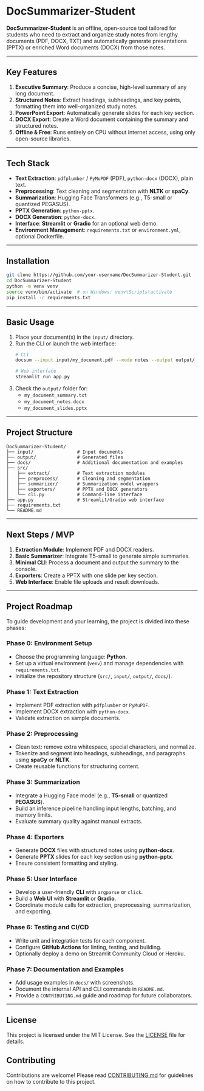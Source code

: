# DocSummarizer-Student

**DocSummarizer-Student** is an offline, open-source tool tailored for students who need to extract and organize study notes from lengthy documents (PDF, DOCX, TXT) and automatically generate presentations (PPTX) or enriched Word documents (DOCX) from those notes.

---

## Key Features

1. **Executive Summary**: Produce a concise, high-level summary of any long document.
2. **Structured Notes**: Extract headings, subheadings, and key points, formatting them into well-organized study notes.
3. **PowerPoint Export**: Automatically generate slides for each key section.
4. **DOCX Export**: Create a Word document containing the summary and structured notes.
5. **Offline & Free**: Runs entirely on CPU without internet access, using only open-source libraries.

---

## Tech Stack

- **Text Extraction**: `pdfplumber` / `PyMuPDF` (PDF), `python-docx` (DOCX), plain text.
- **Preprocessing**: Text cleaning and segmentation with **NLTK** or **spaCy**.
- **Summarization**: Hugging Face Transformers (e.g., T5-small or quantized PEGASUS).
- **PPTX Generation**: `python-pptx`.
- **DOCX Generation**: `python-docx`.
- **Interface**: **Streamlit** or **Gradio** for an optional web demo.
- **Environment Management**: `requirements.txt` or `environment.yml`, optional Dockerfile.

---

## Installation

```bash
git clone https://github.com/your-username/DocSummarizer-Student.git
cd DocSummarizer-Student
python -m venv venv
source venv/bin/activate  # on Windows: venv\Scripts\activate
pip install -r requirements.txt
```

---

## Basic Usage

1. Place your document(s) in the `input/` directory.
2. Run the CLI or launch the web interface:
   ```bash
   # CLI
   docsum --input input/my_document.pdf --mode notes --output output/

   # Web interface
   streamlit run app.py
   ```
3. Check the `output/` folder for:
   - `my_document_summary.txt`
   - `my_document_notes.docx`
   - `my_document_slides.pptx`

---

## Project Structure

```
DocSummarizer-Student/
├── input/                # Input documents
├── output/               # Generated files
├── docs/                 # Additional documentation and examples
├── src/
│   ├── extract/          # Text extraction modules
│   ├── preprocess/       # Cleaning and segmentation
│   ├── summarizer/       # Summarization model wrappers
│   ├── exporters/        # PPTX and DOCX generators
│   └── cli.py            # Command-line interface
├── app.py                # Streamlit/Gradio web interface
├── requirements.txt
└── README.md
```

---

## Next Steps / MVP

1. **Extraction Module**: Implement PDF and DOCX readers.
2. **Basic Summarizer**: Integrate T5-small to generate simple summaries.
3. **Minimal CLI**: Process a document and output the summary to the console.
4. **Exporters**: Create a PPTX with one slide per key section.
5. **Web Interface**: Enable file uploads and result downloads.

---

## Project Roadmap

To guide development and your learning, the project is divided into these phases:

### Phase 0: Environment Setup
- Choose the programming language: **Python**.
- Set up a virtual environment (`venv`) and manage dependencies with `requirements.txt`.
- Initialize the repository structure (`src/`, `input/`, `output/`, `docs/`).

### Phase 1: Text Extraction
- Implement PDF extraction with `pdfplumber` or `PyMuPDF`.
- Implement DOCX extraction with `python-docx`.
- Validate extraction on sample documents.

### Phase 2: Preprocessing
- Clean text: remove extra whitespace, special characters, and normalize.
- Tokenize and segment into headings, subheadings, and paragraphs using **spaCy** or **NLTK**.
- Create reusable functions for structuring content.

### Phase 3: Summarization
- Integrate a Hugging Face model (e.g., **T5-small** or quantized **PEGASUS**).
- Build an inference pipeline handling input lengths, batching, and memory limits.
- Evaluate summary quality against manual extracts.

### Phase 4: Exporters
- Generate **DOCX** files with structured notes using **python-docx**.
- Generate **PPTX** slides for each key section using **python-pptx**.
- Ensure consistent formatting and styling.

### Phase 5: User Interface
- Develop a user-friendly **CLI** with `argparse` or `click`.
- Build a **Web UI** with **Streamlit** or **Gradio**.
- Coordinate module calls for extraction, preprocessing, summarization, and exporting.

### Phase 6: Testing and CI/CD
- Write unit and integration tests for each component.
- Configure **GitHub Actions** for linting, testing, and building.
- Optionally deploy a demo on Streamlit Community Cloud or Heroku.

### Phase 7: Documentation and Examples
- Add usage examples in `docs/` with screenshots.
- Document the internal API and CLI commands in `README.md`.
- Provide a `CONTRIBUTING.md` guide and roadmap for future collaborators.

---

## License

This project is licensed under the MIT License. See the [LICENSE](LICENSE) file for details.

## Contributing

Contributions are welcome! Please read [CONTRIBUTING.md](CONTRIBUTING.md) for guidelines on how to contribute to this project.

